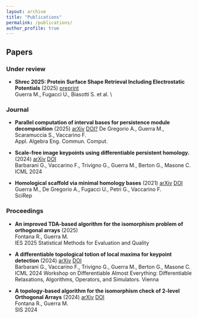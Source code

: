 ```yaml
---
layout: archive
title: "Publications"
permalink: /publications/
author_profile: true
---
```


## Papers

### Under review
* **Shrec 2025: Protein Surface Shape Retrieval Including Electrostatic Potentials** (2025) [preprint](https://papers.ssrn.com/sol3/papers.cfm?abstract_id=5258950) \
Guerra M., Fugacci U., Biasotti S. et al. \

### Journal
* **Parallel computation of interval bases for persistence module decomposition** (2025) [arXiv](https://arxiv.org/abs/2106.11884) [DOI?]()
De Gregorio A., Guerra M., Scaramuccia S., Vaccarino F. \
Appl. Algebra Eng. Commun. Comput.

* **Scale-free image keypoints using differentiable persistent homology.** (2024) [arXiv](https://arxiv.org/abs/2406.01315) [DOI](https://proceedings.mlr.press/v235/barbarani24a.html) \
Barbarani G., Vaccarino F., Trivigno G., Guerra M., Berton G., Masone C.\
ICML 2024
* **Homological scaffold via minimal homology bases** (2021) [arXiv](https://arxiv.org/abs/2004.11606) [DOI](https://www.nature.com/articles/s41598-021-84486-1)\
Guerra M., De Gregorio A., Fugacci U., Petri G., Vaccarino F. \
SciRep

### Proceedings
* **An improved TDA-based algorithm for the isomorphism problem of orthogonal arrays** (2025) \
Fontana R., Guerra M.\
IES 2025 Statistical Methods for Evaluation and Quality

* **A differentiable topological totion of local maxima for keypoint detection** (2024) [arXiv](https://arxiv.org/abs/2406.01315) [DOI](https://proceedings.mlr.press/v235/barbarani24a.html) \
Barbarani G., Vaccarino F., Trivigno G., Guerra M., Berton G., Masone C.\
ICML 2024 Workshop on Differentiable Almost Everything: Differentiable Relaxations, Algorithms, Operators, and Simulators. Vienna

* **A topology-based algorithm for the isomorphism check of 2-level Orthogonal Arrays** (2024) [arXiv](https://arxiv.org/abs/2409.20077) [DOI](https://link.springer.com/book/9783031643453)\
Fontana R., Guerra M.\
SIS 2024


